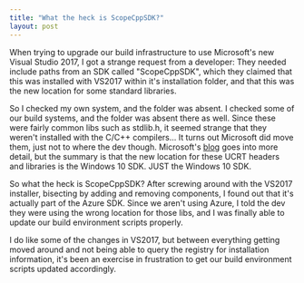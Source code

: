 ```yaml
---
title: "What the heck is ScopeCppSDK?"
layout: post
---
```


When trying to upgrade our build infrastructure to use Microsoft's new Visual Studio 2017, I got a strange request from a developer: They needed include paths from an SDK called "ScopeCppSDK", which they claimed that this was installed with VS2017 within it's installation folder, and that this was the new location for some standard libraries.

So I checked my own system, and the folder was absent. I checked some of our build systems, and the folder was absent there as well. Since these were fairly common libs such as stdlib.h, it seemed strange that they weren't installed with the C/C++ compilers... It turns out Microsoft did move them, just not to where the dev though. Microsoft's [blog](https://blogs.msdn.microsoft.com/vcblog/2015/03/03/introducing-the-universal-crt/) goes into more detail, but the summary is that the new location for these UCRT headers and libraries is the Windows 10 SDK. JUST the Windows 10 SDK.

So what the heck is ScopeCppSDK? After screwing around with the VS2017 installer, bisecting by adding and removing components, I found out that it's actually part of the Azure SDK. Since we aren't using Azure, I told the dev they were using the wrong location for those libs, and I was finally able to update our build environment scripts properly.

I do like some of the changes in VS2017, but between everything getting moved around and not being able to query the registry for installation information, it's been an exercise in frustration to get our build environment scripts updated accordingly.
